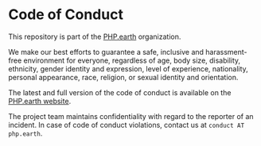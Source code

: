 # Code of Conduct

This repository is part of the [PHP.earth](https://github.com/php-earth) organization.

We make our best efforts to guarantee a safe, inclusive and harassment-free
environment for everyone, regardless of age, body size, disability, ethnicity,
gender identity and expression, level of experience, nationality, personal
appearance, race, religion, or sexual identity and orientation.

The latest and full version of the code of conduct is available on the
[PHP.earth website](https://php.earth/conduct).

The project team maintains confidentiality with regard to the reporter of an
incident. In case of code of conduct violations, contact us at `conduct AT php.earth`.
